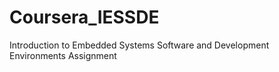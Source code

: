 # Coursera_IESSDE
Introduction to Embedded Systems Software and Development Environments Assignment
